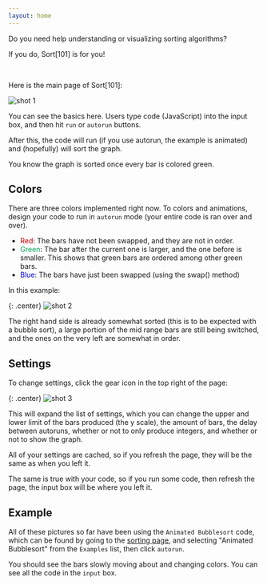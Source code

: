 ```yaml
---
layout: home
---
```


Do you need help understanding or visualizing sorting algorithms?

If you do, Sort[101] is for you!

<br/>

Here is the main page of Sort[101]:

![shot 1]({{site.baseurl}}images/shot1.png)

You can see the basics here. Users type code (JavaScript) into the input box, and then hit `run` or `autorun` buttons. 

After this, the code will run (if you use autorun, the example is animated) and (hopefully) will sort the graph.

You know the graph is sorted once every bar is colored green.

## Colors

There are three colors implemented right now. To colors and animations, design your code to run in `autorun` mode (your entire code is ran over and over).

  * <span style="color: #c40000;">Red</span>: The bars have not been swapped, and they are not in order.
  * <span style="color: #06a656;">Green</span>: The bar after the current one is larger, and the one before is smaller. This shows that green bars are ordered among other green bars.
  * <span style="color: #0000df;">Blue</span>: The bars have just been swapped (using the swap() method)

In this example:

{: .center}
![shot 2]({{site.baseurl}}images/shot2.png)

The right hand side is already somewhat sorted (this is to be expected with a bubble sort), a large portion of the mid range bars are still being switched, and the ones on the very left are somewhat in order.

## Settings

To change settings, click the gear icon in the top right of the page:

{: .center}
![shot 3]({{site.baseurl}}images/shot3.png)

This will expand the list of settings, which you can change the upper and lower limit of the bars produced (the y scale), the amount of bars, the delay between autoruns, whether or not to only produce integers, and whether or not to show the graph.

All of your settings are cached, so if you refresh the page, they will be the same as when you left it.

The same is true with your code, so if you run some code, then refresh the page, the input box will be where you left it.


## Example

All of these pictures so far have been using the `Animated Bubblesort` code, which can be found by going to the [sorting page](./sorting/), and selecting "Animated Bubblesort" from the `Examples` list, then click `autorun`.

You should see the bars slowly moving about and changing colors. You can see all the code in the `input` box.


